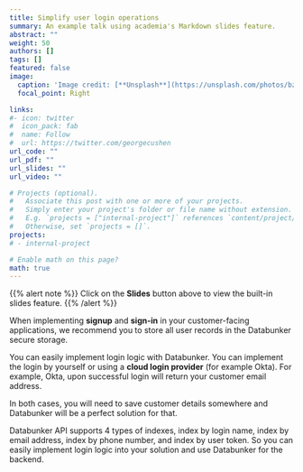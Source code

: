 ```yaml
---
title: Simplify user login operations
summary: An example talk using academia's Markdown slides feature.
abstract: ""
weight: 50
authors: []
tags: []
featured: false
image:
  caption: 'Image credit: [**Unsplash**](https://unsplash.com/photos/bzdhc5b3Bxs)'
  focal_point: Right

links:
#- icon: twitter
#  icon_pack: fab
#  name: Follow
#  url: https://twitter.com/georgecushen
url_code: ""
url_pdf: ""
url_slides: ""
url_video: ""

# Projects (optional).
#   Associate this post with one or more of your projects.
#   Simply enter your project's folder or file name without extension.
#   E.g. `projects = ["internal-project"]` references `content/project/deep-learning/index.md`.
#   Otherwise, set `projects = []`.
projects:
# - internal-project

# Enable math on this page?
math: true
---
```


{{% alert note %}}
Click on the **Slides** button above to view the built-in slides feature.
{{% /alert %}}

When implementing **signup** and **sign-in** in your customer-facing applications, we recommend you to store all user records in the Databunker secure storage.

You can easily implement login logic with Databunker. You can implement the login by yourself or using a **cloud login provider** (for example Okta). For example, Okta, upon successful login will return your customer email address.

In both cases, you will need to save customer details somewhere and Databunker will be a perfect solution for that.

Databunker API supports 4 types of indexes, index by login name, index by email address, index by phone number, and index by user token. So you can easily implement login logic into your solution and use Databunker for the backend.
